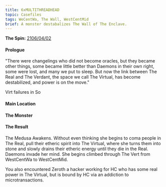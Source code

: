 ```yaml
---
title: 6xMULTITHREADHEAD
topic: Casefiles
tags: WeCentWa, The Wall, WestCentMid
brief: A monster destabalizes The Wall of The Enclave.
---
```


__The Spin:__ [2106/04/02](http://thespin.glitch.me/archive/2108-04-02)

#### Prologue

"There were changelings who did not become oracles, but they became other things, some became little better than Daemons in their own right, some were lost, and many we put to sleep. But now the link between The Real and The Verdant, the space we call The Virtual, has become destabilized, and power is on the move."

Virt failures in So

#### Main Location

#### The Monster

#### The Result

The Medusa Awakens. Without even thinking she begins to coma people in The Real, pull their etheric spirit into The Virtual, where she turns them into stone and slowly drains their etheric energy until they die in the Real. Daemons invade her mind. She begins climbed through The Vert from WestCentWa to WestCentMid.

You also encountered Zeroth a hacker working for HC who has some real power in The Virtual, but is bound by HC via an addiction to microtransactions. 
